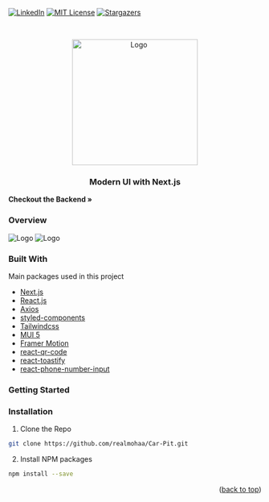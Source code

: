 <div id="top"></div>

<!-- PROJECT SHIELDS -->
[![LinkedIn][linkedin-shield]][linkedin-url]
[![MIT License][license-shield]][license-url]
[![Stargazers][stars-shield]][stars-url]

<!-- PROJECT LOGO -->
<br />
<div align="left">

<p align="center">
  <a href="https://github.com/realmohaa/Car-Pit-Backend">
    <img src="https://ijs.gallerycdn.vsassets.io/extensions/ijs/reactnextjssnippets/1.6.0/1604011628777/Microsoft.VisualStudio.Services.Icons.Default" width="250" height="250" alt="Logo"/>
  </a>
  <h3 align="center">Modern UI with Next.js</h3>
  <strong>Checkout the Backend »</strong>
<a href="https://github.com/realmohaa/Car-Pit-Backend">
</a>
</p>

### Overview
<img src="https://im2.ezgif.com/tmp/ezgif-2-56dfbfebe4.gif" alt="Logo"/>
<img src="https://im2.ezgif.com/tmp/ezgif-2-4beb33cdcc.gif" alt="Logo"/>

### Built With
Main packages used in this project
* [Next.js](https://nextjs.org/)
* [React.js](https://reactjs.org/)
* [Axios](https://github.com/axios/axios)
* [styled-components](https://styled-components.com/docs)
* [Tailwindcss](https://tailwindcss.com/docs/)
* [MUI 5](https://mui.com)
* [Framer Motion](https://www.framer.com/docs/)
* [react-qr-code](https://www.npmjs.com/package/react-qr-code)
* [react-toastify](https://www.npmjs.com/package/react-toastify)
* [react-phone-number-input](https://www.npmjs.com/package/react-phone-number-input)
</div>

<!-- GETTING STARTED -->
### Getting Started
### Installation
1. Clone the Repo
```sh
git clone https://github.com/realmohaa/Car-Pit.git
```
2. Install NPM packages
```sh
npm install --save
```

<p align="right">(<a href="#top">back to top</a>)</p>

[license-url]: https://github.com/realmohaa/Car-Pit-Backend/master/LICENSE.txt
[license-shield]: https://img.shields.io/github/license/othneildrew/Best-README-Template.svg?style=for-the-badge
[linkedin-shield]: https://img.shields.io/badge/-LinkedIn-black.svg?style=for-the-badge&logo=linkedin&colorB=555
[linkedin-url]: https://www.linkedin.com/in/mohammed-abufarhana-023a74209/
[stars-shield]: https://img.shields.io/github/stars/othneildrew/Best-README-Template.svg?style=for-the-badge
[stars-url]: https://github.com/realmohaa/Car-Pit-Backend/stargazers